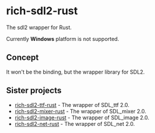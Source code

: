 # rich-sdl2-rust

The sdl2 wrapper for Rust.

Currently **Windows** platform is not supported.

## Concept

It won't be the binding, but the wrapper library for SDL2.

## Sister projects

- [rich-sdl2-ttf-rust](https://github.com/MikuroXina/rich-sdl2-ttf-rust) - The wrapper of SDL_ttf 2.0.
- [rich-sdl2-mixer-rust](https://github.com/MikuroXina/rich-sdl2-mixer-rust) - The wrapper of SDL_mixer 2.0.
- [rich-sdl2-image-rust](https://github.com/MikuroXina/rich-sdl2-image-rust) - The wrapper of SDL_image 2.0.
- [rich-sdl2-net-rust](https://github.com/MikuroXina/rich-sdl2-net-rust) - The wrapper of SDL_net 2.0.
